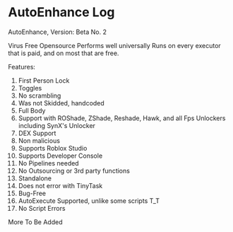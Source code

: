 # AutoEnhance Log
AutoEnhance, Version: Beta No. 2

Virus Free
Opensource
Performs well universally
Runs on every executor that is paid, and on most that are free.

Features:
1. First Person Lock
2. Toggles
3. No scrambling
4. Was not Skidded, handcoded
5. Full Body
6. Support with ROShade, ZShade, Reshade, Hawk, and all Fps Unlockers including SynX's Unlocker
7. DEX Support
8. Non malicious 
9. Supports Roblox Studio
10. Supports Developer Console
11. No Pipelines needed
12. No Outsourcing or 3rd party functions
13. Standalone
14. Does not error with TinyTask
15. Bug-Free
16. AutoExecute Supported, unlike some scripts T_T
17. No Script Errors

More To Be Added
